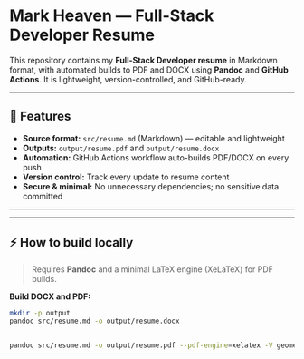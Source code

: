 # Mark Heaven — Full-Stack Developer Resume

This repository contains my **Full-Stack Developer resume** in Markdown format, with automated builds to PDF and DOCX using **Pandoc** and **GitHub Actions**. It is lightweight, version-controlled, and GitHub-ready.  

---

## 🚀 Features
- **Source format:** `src/resume.md` (Markdown) — editable and lightweight  
- **Outputs:** `output/resume.pdf` and `output/resume.docx`  
- **Automation:** GitHub Actions workflow auto-builds PDF/DOCX on every push  
- **Version control:** Track every update to resume content  
- **Secure & minimal:** No unnecessary dependencies; no sensitive data committed  

---



---

## ⚡ How to build locally
> Requires **Pandoc** and a minimal LaTeX engine (XeLaTeX) for PDF builds.

**Build DOCX and PDF:**  
```bash
mkdir -p output
pandoc src/resume.md -o output/resume.docx


pandoc src/resume.md -o output/resume.pdf --pdf-engine=xelatex -V geometry:margin=1in


